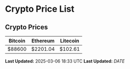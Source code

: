 # Crypto Price List

## Crypto Prices
| Bitcoin | Ethereum | Litecoin |
| ------- | -------- | -------- |
| $88600 | $2201.04 | $102.61 |
**Last Updated:** 2025-03-06 18:33 UTC
**Last Updated:** $DATE$
